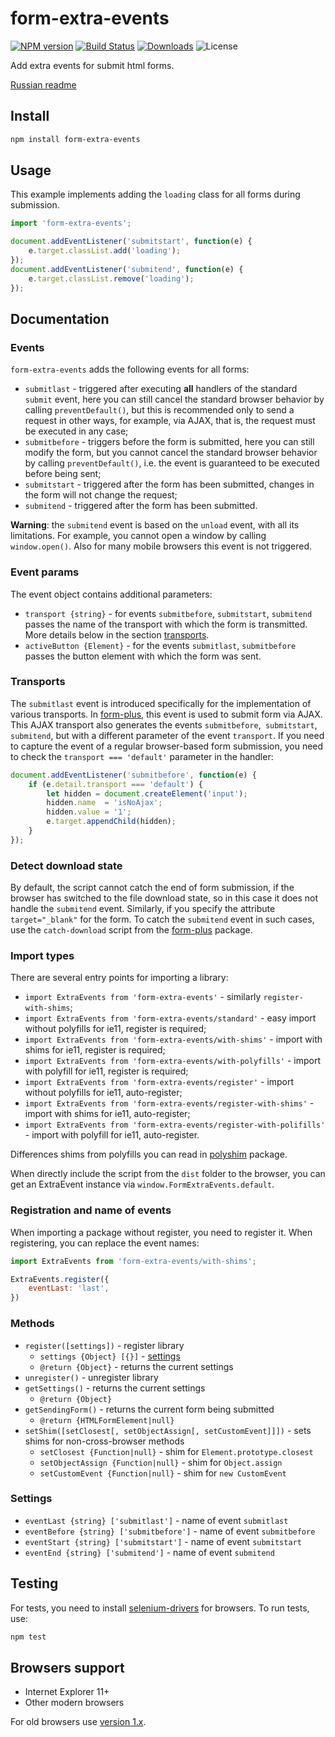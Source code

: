 # form-extra-events

[![NPM version](http://img.shields.io/npm/v/form-extra-events.svg?style=flat)](https://www.npmjs.org/package/form-extra-events)
[![Build Status](https://img.shields.io/travis/paulzi/form-extra-events/master.svg)](https://travis-ci.org/paulzi/form-extra-events)
[![Downloads](https://img.shields.io/npm/dt/form-extra-events.svg)](https://www.npmjs.org/package/form-extra-events)
![License](https://img.shields.io/npm/l/form-extra-events.svg)

Add extra events for submit html forms.

[Russian readme](https://github.com/paulzi/form-extra-events/blob/master/README.ru.md)

## Install

```sh
npm install form-extra-events
```

## Usage

This example implements adding the `loading` class for all forms during submission.

```javascript
import 'form-extra-events';

document.addEventListener('submitstart', function(e) {
    e.target.classList.add('loading');
});
document.addEventListener('submitend', function(e) {
    e.target.classList.remove('loading');
});
```

## Documentation

### Events

`form-extra-events` adds the following events for all forms:

- `submitlast` - triggered after executing **all** handlers of the standard `submit` event, here you can still cancel the standard browser behavior by calling `preventDefault()`, but this is recommended only to send a request in other ways, for example, via AJAX, that is, the request must be executed in any case;
- `submitbefore` - triggers before the form is submitted, here you can still modify the form, but you cannot cancel the standard browser behavior by calling `preventDefault()`, i.e. the event is guaranteed to be executed before being sent;
- `submitstart` - triggered after the form has been submitted, changes in the form will not change the request;
- `submitend` - triggered after the form has been submitted.

**Warning**: the `submitend` event is based on the `unload` event, with all its limitations.
For example, you cannot open a window by calling `window.open()`.
Also for many mobile browsers this event is not triggered.

### Event params

The event object contains additional parameters:

- `transport {string}` - for events `submitbefore`, `submitstart`, `submitend` passes the name of the transport with which the form is transmitted. More details below in the section [transports](#Transports).
- `activeButton {Element}` - for the events `submitlast`, `submitbefore` passes the button element with which the form was sent.

### Transports

The `submitlast` event is introduced specifically for the implementation of various transports.
In [form-plus](https://github.com/paulzi/form-plus/), this event is used to submit form via AJAX.
This AJAX transport also generates the events `submitbefore`,` submitstart`, `submitend`, but with a different parameter of the event `transport`.
If you need to capture the event of a regular browser-based form submission, you need to check the `transport === 'default'` parameter in the handler:

```javascript
document.addEventListener('submitbefore', function(e) {
    if (e.detail.transport === 'default') {
        let hidden = document.createElement('input');
        hidden.name  = 'isNoAjax';
        hidden.value = '1'; 
        e.target.appendChild(hidden);
    }
});
```

### Detect download state

By default, the script cannot catch the end of form submission, if the browser has switched to the file download state, so in this case it does not handle the `submitend` event.
Similarly, if you specify the attribute `target="_blank"` for the form.
To catch the `submitend` event in such cases, use the `catch-download` script from the [form-plus](https://github.com/paulzi/form-plus/) package.

### Import types

There are several entry points for importing a library:

- `import ExtraEvents from 'form-extra-events'` - similarly `register-with-shims`;
- `import ExtraEvents from 'form-extra-events/standard'` - easy import without polyfills for ie11, register is required;
- `import ExtraEvents from 'form-extra-events/with-shims'` - import with shims for ie11, register is required;
- `import ExtraEvents from 'form-extra-events/with-polyfills'` - import with polyfill for ie11, register is required;
- `import ExtraEvents from 'form-extra-events/register'` - import without polyfills for ie11, auto-register;
- `import ExtraEvents from 'form-extra-events/register-with-shims'` - import with shims for ie11, auto-register;
- `import ExtraEvents from 'form-extra-events/register-with-polifills'` - import with polyfill for ie11, auto-register.

Differences shims from polyfills you can read in [polyshim](https://github.com/paulzi/polyshim/) package.

When directly include the script from the `dist` folder to the browser, you can get an ExtraEvent instance via `window.FormExtraEvents.default`.

### Registration and name of events

When importing a package without register, you need to register it. When registering, you can replace the event names:

```javascript
import ExtraEvents from 'form-extra-events/with-shims';

ExtraEvents.register({
    eventLast: 'last',
})
```

### Methods

- `register([settings])` - register library
    - `settings {Object} [{}]` - [settings](#Settings)
    - `@return {Object}` - returns the current settings
- `unregister()` - unregister library
- `getSettings()` - returns the current settings
    - `@return {Object}`
- `getSendingForm()` - returns the current form being submitted
    - `@return {HTMLFormElement|null}` 
- `setShim([setClosest[, setObjectAssign[, setCustomEvent]]])` - sets shims for non-cross-browser methods
    - `setClosest {Function|null}` - shim for `Element.prototype.closest`
    - `setObjectAssign {Function|null}` - shim for `Object.assign`
    - `setCustomEvent {Function|null}` - shim for `new CustomEvent`

### Settings

- `eventLast {string} ['submitlast']` - name of event `submitlast` 
- `eventBefore {string} ['submitbefore']` - name of event `submitbefore` 
- `eventStart {string} ['submitstart']` - name of event `submitstart` 
- `eventEnd {string} ['submitend']` - name of event `submitend` 

## Testing

For tests, you need to install [selenium-drivers](https://seleniumhq.github.io/selenium/docs/api/javascript/index.html) for browsers.
To run tests, use:

```sh
npm test
```

## Browsers support

- Internet Explorer 11+
- Other modern browsers

For old browsers use [version 1.x](https://github.com/paulzi/form-extra-events/tree/1.x).